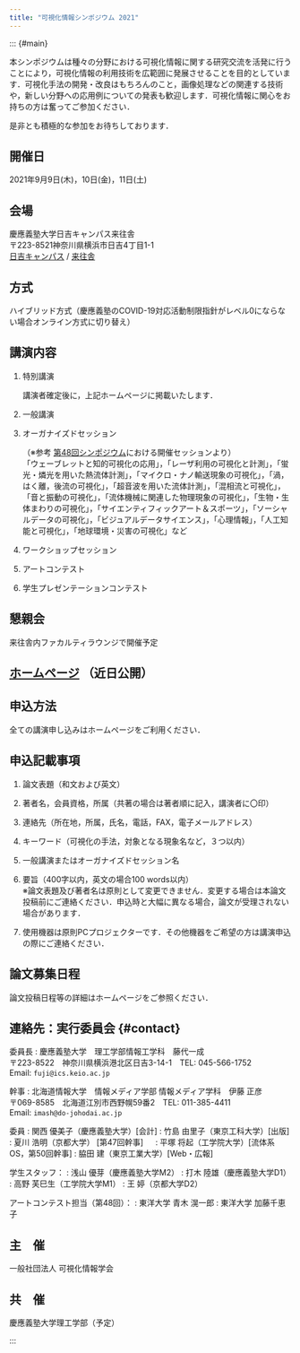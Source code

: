 ```yaml
---
title: "可視化情報シンポジウム 2021"
---
```


::: {#main}

本シンポジウムは種々の分野における可視化情報に関する研究交流を活発に行うことにより，可視化情報の利用技術を広範囲に発展させることを目的としています．可視化手法の開発・改良はもちろんのこと，画像処理などの関連する技術や，新しい分野への応用例についての発表も歓迎します．可視化情報に関心をお持ちの方は奮ってご参加ください．

是非とも積極的な参加をお待ちしております．

## 開催日

2021年9月9日(木)，10日(金)，11日(土)

## 会場

慶應義塾大学日吉キャンパス来往舎<br/>
〒223-8521神奈川県横浜市日吉4丁目1-1<br/>
[日吉キャンパス](http://www.hc.keio.ac.jp/ja/hiyoshi_campus/guide/) / [来往舎](https://lib-arts.hc.keio.ac.jp/ora/)

## 方式

ハイブリッド方式（慶應義塾のCOVID-19対応活動制限指針がレベル0にならない場合オンライン方式に切り替え）

## 講演内容

1. 特別講演

    講演者確定後に，上記ホームページに掲載いたします．

1. 一般講演

1. オーガナイズドセッション

    （※参考 <a href="https://www.vsj.jp/symp2020/">第48回シンポジウム</a>における開催セッションより）<br/>
    「ウェーブレットと知的可視化の応用」，「レーザ利用の可視化と計測」，「蛍光・燐光を用いた熱流体計測」，「マイクロ・ナノ輸送現象の可視化」，「渦，はく離，後流の可視化」，「超音波を用いた流体計測」，「混相流と可視化」，「音と振動の可視化」，「流体機械に関連した物理現象の可視化」，「生物・生体まわりの可視化」，「サイエンティフィックアート＆スポーツ」，「ソーシャルデータの可視化」，「ビジュアルデータサイエンス」，「心理情報」，「人工知能と可視化」，「地球環境・災害の可視化」など

1. ワークショップセッション
1. アートコンテスト
1. 学生プレゼンテーションコンテスト

## 懇親会

来往舎内ファカルティラウンジで開催予定

## [ホームページ](https://www.vsj.jp/symp2021/) （近日公開）

## 申込方法

全ての講演申し込みはホームページをご利用ください．

## 申込記載事項

1. 論文表題（和文および英文）

1. 著者名，会員資格，所属（共著の場合は著者順に記入，講演者に〇印）

1. 連絡先（所在地，所属，氏名，電話，FAX，電子メールアドレス）

1. キーワード（可視化の手法，対象となる現象名など，３つ以内）

1. 一般講演またはオーガナイズドセッション名

1. 要旨（400字以内，英文の場合100 words以内）<br/>
    ※論文表題及び著者名は原則として変更できません．変更する場合は本論文投稿前にご連絡ください．申込時と大幅に異なる場合，論文が受理されない場合があります．

1. 使用機器は原則PCプロジェクターです．その他機器をご希望の方は講演申込の際にご連絡ください．

## 論文募集日程

論文投稿日程等の詳細はホームページをご参照ください．

## 連絡先：実行委員会 {#contact}

委員長
: 慶應義塾大学　理工学部情報工学科　藤代一成</br>
    〒223-8522　神奈川県横浜港北区日吉3-14-1　TEL: 045-566-1752<br/>
    Email: `fuji@ics.keio.ac.jp`

幹事
: 北海道情報大学　情報メディア学部 情報メディア学科　伊藤 正彦</br>
    〒069-8585　北海道江別市西野幌59番2　TEL: 011-385-4411<br/>
    Email: `imash@do-johodai.ac.jp`

委員
: 関西 優美子（慶應義塾大学）[会計]
: 竹島 由里子（東京工科大学）[出版]
: 夏川 浩明（京都大学） [第47回幹事] 　
: 平塚 将起（工学院大学）[流体系OS，第50回幹事]
: 脇田  建（東京工業大学）[Web・広報]

学生スタッフ：
: 浅山 優芽（慶應義塾大学M2）
: 打木 陸雄（慶應義塾大学D1）
: 高野 芙巳生（工学院大学M1）
: 王 婷（京都大学D2）

アートコンテスト担当（第48回）：
: 東洋大学 青木 滉一郎
: 東洋大学 加藤千恵子


## 主　催

一般社団法人 可視化情報学会

## 共　催

慶應義塾大学理工学部（予定）

:::
